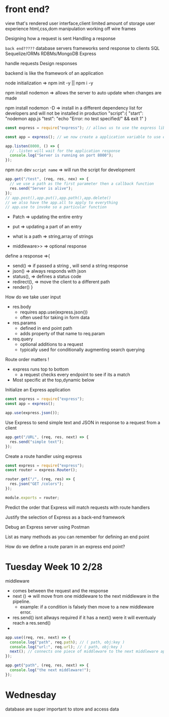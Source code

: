 <!-- Monday week 10 2/27 -->

<!-- topic of day:Express -->

# front end?

view that's rendered
user interface,client
limited amount of storage
user experience
html,css,dom manipulation
working off wire frames

Designing how a request is sent
Handling a response

`back end?????`
database
servers
frameworks
send response to clients
SQL
Sequelize/ORMs
RDBMs/MongoDB
Express

handle requests
Design responses

backend is like the framework of an application

node initialization => npm init -y || npm i -y

npm install nodemon => allows the server to auto update when changes are made

npm install nodemon -D => install in a different dependency list for developers and will not be installed in production
"script":{
"start": "nodemon app.js
"test": "echo \"Error: no test specified/" && exit 1"
}

```js
const express = require("express"); // allows us to use the express library by importing into the JS file

const app = express(); // we now create a application variable to use express

app.listen(8000, () => {
  // .listen will wait for the application response
  console.log("Server is running on port 8000");
});
```

npm run dev `script name` => will run the script for development

```js
app.get("/test", (req, res, nex) => {
  // we use a path as the first parameter then a callback function
  res.send("Server is alive");
});
// app.post(),app.put(),app.path(),app.delete()
// we also have the app.all to apply to everything
// app.use to invoke so a particular function
```

- Patch => updating the entire entry
- put => updating a part of an entry

- what is a path => string,array of strings

- middleware>> => optional response

define a response =>{

- send() => if passed a string , will send a string response
- json() => always responds with json
- status(), => defines a status code
- redirect(), => move the client to a different path
- render()
  }

How do we take user input

- res.body
  - requires app.use(express.json())
  - often used for taking in form data
- res.params
  - defined in end point path
  - adds property of that name to req.param
- req.query
  - optional additions to a request
  - typically used for conditionally augmenting search querying

Route order matters !

- express runs top to bottom
  - a request checks every endpoint to see if its a match
- Most specific at the top,dynamic below

<!-- learning objective -->

Initialize an Express application

<!--
* we initialize node
* install express
* use the require keyword to use the express keyword from the library
* initialize the app variable set to the express keyword invoked
 -->

```js
const express = require("express");
const app = express();

app.use(express.json());
```

Use Express to send simple text and JSON in response to a request from a client

```js
app.get("/URL", (req, res, next) => {
  res.send("simple text");
});
```

Create a route handler using express

```js
const express = require("express");
const router = express.Router();

router.get("/", (req, res) => {
  res.json("GET /colors");
});

module.exports = router;
```

Predict the order that Express will match requests with route handlers

<!--
 -->

Justify the selection of Express as a back-end framework

<!--
 -->

Debug an Express server using Postman

<!--
 -->

List as many methods as you can remember for defining an end point

<!--
  -->

How do we define a route param in an express end point?

<!--
 -->

# Tuesday Week 10 2/28

middleware

- comes between the request and the response
- next () => will move from one middleware to the next middleware in the pipeline.
  - example: if a condition is falsely then move to a new middleware error.
- res.send() isnt allways required if it has a next() were it will eventualy reach a res.send()
-

```js
app.use((req, res, next) => {
  console.log("path", req.path); // ( path, obj:key )
  console.log("url:", req.url); // ( path, obj:key )
  next(); // connects one piece of middleware to the next middleware applicable
});

app.get("path", (req, res, next) => {
  console.log("the next middleware!");
});
```

# Wednesday

database are super important to store and access data
